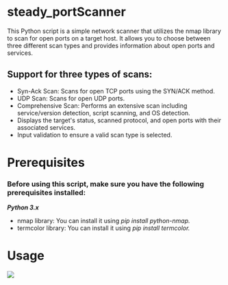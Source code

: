 # steady_portScanner

This Python script is a simple network scanner that utilizes the nmap library to scan for open ports on a target host. It allows you to choose between three different scan types and provides information about open ports and services.

## Support for three types of scans:
- Syn-Ack Scan: Scans for open TCP ports using the SYN/ACK method.
- UDP Scan: Scans for open UDP ports.
- Comprehensive Scan: Performs an extensive scan including service/version detection, script scanning, and OS detection.
- Displays the target's status, scanned protocol, and open ports with their associated services.
- Input validation to ensure a valid scan type is selected.

# Prerequisites
### Before using this script, make sure you have the following prerequisites installed:

***Python 3.x***
- nmap library: You can install it using *pip install python-nmap.*
- termcolor library: You can install it using *pip install termcolor.*

# Usage
![](https://github.com/Yamashita012/steady_portScanner/assets/59716603/362a48cd-3266-4108-98da-a2d76f7df25e)
